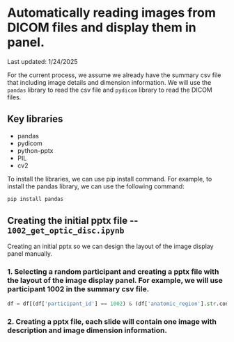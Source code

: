 # Automatically reading images from DICOM files and display them in panel.

Last updated: 1/24/2025

For the current process, we assume we already have the summary csv file that including image details and dimension information. We will use the `pandas` library to read the csv file and `pydicom` library to read the DICOM files.

## Key libraries
- pandas
- pydicom
- python-pptx
- PIL
- cv2

To install the libraries, we can use pip install command. For example, to install the pandas library, we can use the following command:
```bash
pip install pandas
```

## Creating the initial pptx file -- `1002_get_optic_disc.ipynb`
Creating an initial pptx so we can design the layout of the image display panel manually.


### 1. Selecting a random participant and creating a pptx file with the layout of the image display panel. For example, we will use participant 1002 in the summary csv file. 

```python
df = df[(df['participant_id'] == 1002) & (df['anatomic_region'].str.contains("optic", case=False))]
```

### 2. Creating a pptx file, each slide will contain one image with description and image dimension information.

```python
